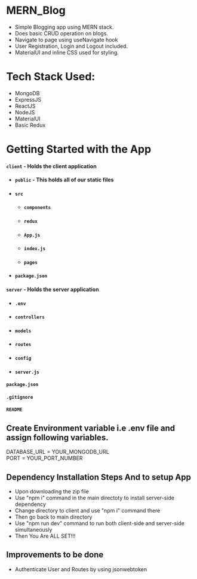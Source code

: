 # MERN_Blog
 - Simple Blogging app using MERN stack. 
 - Does basic CRUD operation on blogs.
 - Navigate to page using useNavigate hook
 - User Registration, Login and Logout included.
 - MaterialUI and inline CSS used for styling.

# Tech Stack Used: 
- MongoDB
- ExpressJS
- ReactJS
- NodeJS
- MaterialUI
- Basic Redux

# Getting Started with the App
 #### `client` - Holds the client application
- #### `public` - This holds all of our static files
- #### `src`
    - #### `components`
    - #### `redux`
    - #### `App.js`
    - #### `index.js`
    - #### `pages`
- #### `package.json`
#### `server` - Holds the server application
   - #### `.env`
   - #### `controllers`
   - #### `models`
   - #### `routes`
   - #### `config`
   - #### `server.js`
#### `package.json`
#### `.gitignore`
#### `README` 

## Create Environment variable i.e .env file and assign following variables.

DATABASE_URL = YOUR_MONGODB_URL\
PORT = YOUR_PORT_NUMBER

## Dependency Installation Steps And to setup App
- Upon downloading the zip file
- Use "npm i" command in the main directoty to install server-side dependency
- Change directory to client and use "npm i" command there
- Then go back to main directory
- Use "npm run dev" command to run both client-side and server-side simultaneously
- Then You Are ALL SET!!!

## Improvements to be done
  - Authenticate User and Routes by using jsonwebtoken
    
